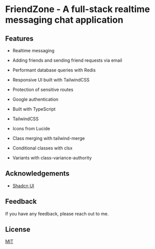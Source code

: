 # FriendZone - A full-stack realtime messaging chat application

## Features

- Realtime messaging
- Adding friends and sending friend requests via email
- Performant database queries with Redis
- Responsive UI built with TailwindCSS
- Protection of sensitive routes
- Google authentication

- Built with TypeScript
- TailwindCSS
- Icons from Lucide

- Class merging with tailwind-merge
- Conditional classes with clsx
- Variants with class-variance-authority

## Acknowledgements

- [Shadcn UI](https://ui.shadcn.com/)

## Feedback

If you have any feedback, please reach out to me.

## License

[MIT](https://choosealicense.com/licenses/mit/)
